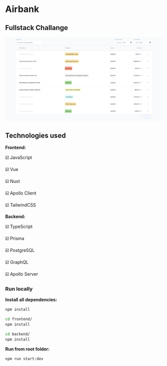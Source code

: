# Airbank
## Fullstack Challange
![Screen Shot][screenshot]

## Technologies used
<b>Frontend:</b>

☑️ JavaScript

☑️ Vue

☑️ Nuxt

☑️ Apollo Client

☑️ TailwindCSS


<b>Backend:</b>

☑️ TypeScript

☑️ Prisma

☑️ PostgreSQL

☑️ GraphQL

☑️ Apollo Server


### Run locally

<b>Install all dependencies:</b>
```bash
npm install
```
```bash
cd frontend/
npm install
```
```bash
cd backend/
npm install
```
<b>Run from root folder:</b>
```bash
npm run start:dev
```

[screenshot]: ./screenshots/screenshot.png
